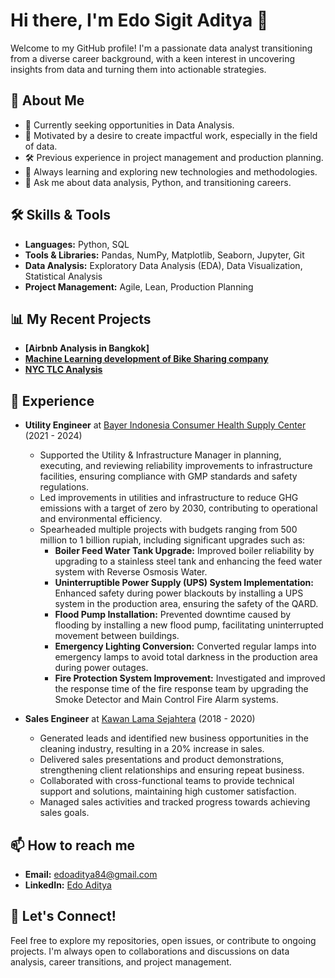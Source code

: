 # Hi there, I'm Edo Sigit Aditya 👋

Welcome to my GitHub profile! I'm a passionate data analyst transitioning from a diverse career background, with a keen interest in uncovering insights from data and turning them into actionable strategies.

## 🚀 About Me
- 💼 Currently seeking opportunities in Data Analysis.
- 🎯 Motivated by a desire to create impactful work, especially in the field of data.
- 🛠️ Previous experience in project management and production planning.
- 🌱 Always learning and exploring new technologies and methodologies.
- 💬 Ask me about data analysis, Python, and transitioning careers.

## 🛠 Skills & Tools
- **Languages:** Python, SQL
- **Tools & Libraries:** Pandas, NumPy, Matplotlib, Seaborn, Jupyter, Git
- **Data Analysis:** Exploratory Data Analysis (EDA), Data Visualization, Statistical Analysis
- **Project Management:** Agile, Lean, Production Planning

## 📊 My Recent Projects
- **[Airbnb Analysis in Bangkok]**
- **[Machine Learning development of Bike Sharing company](https://github.com/eaditya99/Capstone-Module-3-Edo-Sigit-Aditya)**
- **[NYC TLC Analysis](https://github.com/eaditya99/Capstone-Project-Module-2-Edo-Sigit-Aditya-New-York-City-TLC-Trip-Record-)**

## 💼 Experience

- **Utility Engineer** at [Bayer Indonesia Consumer Health Supply Center](https://www.bayer.com/) (2021 - 2024)
  - Supported the Utility & Infrastructure Manager in planning, executing, and reviewing reliability improvements to infrastructure facilities, ensuring compliance with GMP standards and safety regulations.
  - Led improvements in utilities and infrastructure to reduce GHG emissions with a target of zero by 2030, contributing to operational and environmental efficiency.
  - Spearheaded multiple projects with budgets ranging from 500 million to 1 billion rupiah, including significant upgrades such as:
    - **Boiler Feed Water Tank Upgrade:** Improved boiler reliability by upgrading to a stainless steel tank and enhancing the feed water system with Reverse Osmosis Water.
    - **Uninterruptible Power Supply (UPS) System Implementation:** Enhanced safety during power blackouts by installing a UPS system in the production area, ensuring the safety of the QARD.
    - **Flood Pump Installation:** Prevented downtime caused by flooding by installing a new flood pump, facilitating uninterrupted movement between buildings.
    - **Emergency Lighting Conversion:** Converted regular lamps into emergency lamps to avoid total darkness in the production area during power outages.
    - **Fire Protection System Improvement:** Investigated and improved the response time of the fire response team by upgrading the Smoke Detector and Main Control Fire Alarm systems.

- **Sales Engineer** at [Kawan Lama Sejahtera](https://www.kawanlama.com/) (2018 - 2020)
  - Generated leads and identified new business opportunities in the cleaning industry, resulting in a 20% increase in sales.
  - Delivered sales presentations and product demonstrations, strengthening client relationships and ensuring repeat business.
  - Collaborated with cross-functional teams to provide technical support and solutions, maintaining high customer satisfaction.
  - Managed sales activities and tracked progress towards achieving sales goals.

## 📫 How to reach me
- **Email:** [edoaditya84@gmail.com](mailto:edoaditya84@gmail.com)
- **LinkedIn:** [Edo Aditya](https://www.linkedin.com/in/edo-aditya-0b2867103/)

## 🌟 Let's Connect!
Feel free to explore my repositories, open issues, or contribute to ongoing projects. I'm always open to collaborations and discussions on data analysis, career transitions, and project management.
